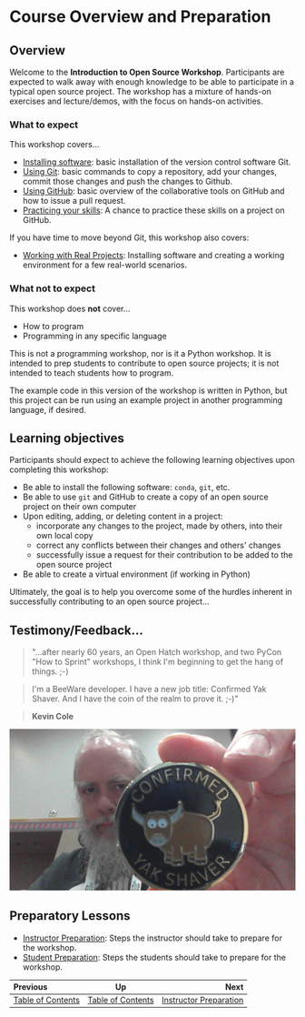 <!-- begin auto-generated title section -->
# Course Overview and Preparation
<!-- end auto-generated section -->


## Overview

Welcome to the **Introduction to Open Source Workshop**. Participants are expected to walk away with enough knowledge to be able to participate in a typical open source project. The workshop has a mixture of hands-on exercises and lecture/demos, with the focus on hands-on activities.


### What to expect

This workshop covers...


* [Installing software](./installing_tools.md): basic installation of the version control software Git.
* [Using Git](./git_overview.md): basic commands to copy a repository, add your changes, commit those changes and push the changes to Github.
* [Using GitHub](./github_overview.md): basic overview of the collaborative tools on GitHub and how to issue a pull request.
* [Practicing your skills](./for_realz.md): A chance to practice these skills on a project on GitHub.

If you have time to move beyond Git, this workshop also covers:

* [Working with Real Projects](./projects_with_code.md): Installing software and creating a working environment for a few real-world scenarios.


### What not to expect

This workshop does **not** cover...

* How to program
* Programming in any specific language

This is not a programming workshop, nor is it a Python workshop. It is intended to prep students to contribute to open source projects; it is not intended to teach students how to program.

The example code in this version of the workshop is written in Python, but this project can be run using an example project in another programming language, if desired. 


## Learning objectives

Participants should expect to achieve the following learning objectives upon completing this workshop:

* Be able to install the following software: `conda`, `git`, etc.
* Be able to use `git` and GitHub to create a copy of an open source project on their own computer
* Upon editing, adding, or deleting content in a project:
  * incorporate any changes to the project, made by others, into their own local copy
  * correct any conflicts between their changes and others' changes
  * successfully issue a request for their contribution to be added to the open source project
* Be able to create a virtual environment (if working in Python)

Ultimately, the goal is to help you overcome some of the hurdles inherent in successfully contributing to an open source project...

## Testimony/Feedback...

> "...after nearly 60 years, an Open Hatch workshop, and two PyCon "How to Sprint" workshops, I think I'm beginning to get the hang of things. ;-)

> I'm a BeeWare developer.​​ I have a new job title: Confirmed Yak Shaver. And I have the coin of the realm to prove it. ;-)" 

> **Kevin Cole**

![yak-shaver image with coin](images/yak-shaver.jpg)



## Preparatory Lessons

* [Instructor Preparation](./prereq_instructor.md): Steps the instructor should take to prepare for the workshop.
* [Student Preparation](./prereq_student.md): Steps the students should take to prepare for the workshop.

<!-- begin auto-generated nav-links section -->
| Previous | Up | Next |
|:---------|:---:|-----:|
| [Table of Contents](./README.md) | [Table of Contents](./README.md) | [Instructor Preparation](./prereq_instructor.md) |
<!-- end auto-generated section -->
